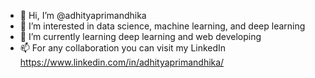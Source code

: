 - 👋 Hi, I’m @adhityaprimandhika
- 👀 I’m interested in data science, machine learning, and deep learning
- 🌱 I’m currently learning deep learning and web developing
- 📫 For any collaboration you can visit my LinkedIn https://www.linkedin.com/in/adhityaprimandhika/

<!---
adhityaprimandhika/adhityaprimandhika is a ✨ special ✨ repository because its `README.md` (this file) appears on your GitHub profile.
You can click the Preview link to take a look at your changes.
--->
